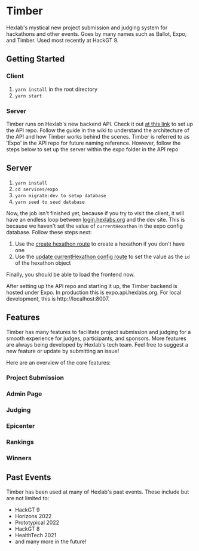 # Timber

Hexlab's mystical new project submission and judging system for hackathons and other events. Goes by
many names such as Ballot, Expo, and Timber. Used most recently at HackGT 9.

## Getting Started

### Client

1. `yarn install` in the root directory
2. `yarn start`

### Server

Timber runs on Hexlab's new backend API. Check it out [at this link](https://github.com/HackGT/api)
to set up the API repo. Follow the guide in the wiki to understand the architecture of the API and
how Timber works behind the scenes. Timber is referred to as 'Expo' in the API repo for future
naming reference. However, follow the steps below to set up the server within the expo folder in the API repo

## Server
1. `yarn install`
2. `cd services/expo`
3. `yarn migrate:dev to setup database`
5. `yarn seed to seed database`

Now, the job isn't finished yet, because if you try to visit the client, it will have an endless loop
between [login.hexlabs.org](https://login.hexlabs.org) and the dev site. This is because we haven't
set the value of `currentHexathon` in the expo config database. Follow these steps next:

1. Use the [create hexathon route](https://docs.hexlabs.org/#/hexathons/post_hexathons) to create a hexathon if you don't have one
2. Use the [update currentHexathon config route](https://github.com/HackGT/api/blob/main/services/expo/src/routes/config.ts#L106)
to set the value as the `id` of the hexathon object

Finally, you should be able to load the frontend now.

After setting up the API repo and starting it up, the Timber backend is hosted under Expo. In
production this is expo.api.hexlabs.org. For local development, this is http://localhost:8007.

## Features

Timber has many features to facilitate project submission and judging for a smooth experience for
judges, participants, and sponsors. More features are always being developed by Hexlab's tech team.
Feel free to suggest a new feature or update by submitting an issue!

Here are an overview of the core features:

### Project Submission

### Admin Page

### Judging

### Epicenter

### Rankings

### Winners

## Past Events

Timber has been used at many of Hexlab's past events. These include but are not limited to:

- HackGT 9
- Horizons 2022
- Prototypical 2022
- HackGT 8
- HealthTech 2021
- and many more in the future!
